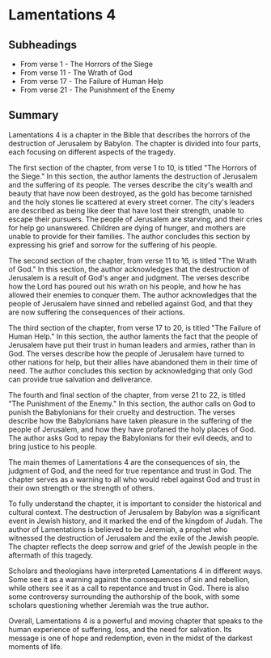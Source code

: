 # Lamentations 4

## Subheadings

* From verse 1 - The Horrors of the Siege
* From verse 11 - The Wrath of God
* From verse 17 - The Failure of Human Help
* From verse 21 - The Punishment of the Enemy

## Summary

Lamentations 4 is a chapter in the Bible that describes the horrors of the destruction of Jerusalem by Babylon. The chapter is divided into four parts, each focusing on different aspects of the tragedy.

The first section of the chapter, from verse 1 to 10, is titled "The Horrors of the Siege." In this section, the author laments the destruction of Jerusalem and the suffering of its people. The verses describe the city's wealth and beauty that have now been destroyed, as the gold has become tarnished and the holy stones lie scattered at every street corner. The city's leaders are described as being like deer that have lost their strength, unable to escape their pursuers. The people of Jerusalem are starving, and their cries for help go unanswered. Children are dying of hunger, and mothers are unable to provide for their families. The author concludes this section by expressing his grief and sorrow for the suffering of his people.

The second section of the chapter, from verse 11 to 16, is titled "The Wrath of God." In this section, the author acknowledges that the destruction of Jerusalem is a result of God's anger and judgment. The verses describe how the Lord has poured out his wrath on his people, and how he has allowed their enemies to conquer them. The author acknowledges that the people of Jerusalem have sinned and rebelled against God, and that they are now suffering the consequences of their actions.

The third section of the chapter, from verse 17 to 20, is titled "The Failure of Human Help." In this section, the author laments the fact that the people of Jerusalem have put their trust in human leaders and armies, rather than in God. The verses describe how the people of Jerusalem have turned to other nations for help, but their allies have abandoned them in their time of need. The author concludes this section by acknowledging that only God can provide true salvation and deliverance.

The fourth and final section of the chapter, from verse 21 to 22, is titled "The Punishment of the Enemy." In this section, the author calls on God to punish the Babylonians for their cruelty and destruction. The verses describe how the Babylonians have taken pleasure in the suffering of the people of Jerusalem, and how they have profaned the holy places of God. The author asks God to repay the Babylonians for their evil deeds, and to bring justice to his people.

The main themes of Lamentations 4 are the consequences of sin, the judgment of God, and the need for true repentance and trust in God. The chapter serves as a warning to all who would rebel against God and trust in their own strength or the strength of others.

To fully understand the chapter, it is important to consider the historical and cultural context. The destruction of Jerusalem by Babylon was a significant event in Jewish history, and it marked the end of the kingdom of Judah. The author of Lamentations is believed to be Jeremiah, a prophet who witnessed the destruction of Jerusalem and the exile of the Jewish people. The chapter reflects the deep sorrow and grief of the Jewish people in the aftermath of this tragedy.

Scholars and theologians have interpreted Lamentations 4 in different ways. Some see it as a warning against the consequences of sin and rebellion, while others see it as a call to repentance and trust in God. There is also some controversy surrounding the authorship of the book, with some scholars questioning whether Jeremiah was the true author.

Overall, Lamentations 4 is a powerful and moving chapter that speaks to the human experience of suffering, loss, and the need for salvation. Its message is one of hope and redemption, even in the midst of the darkest moments of life.